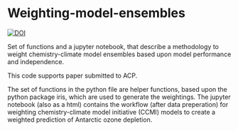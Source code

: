 # Weighting-model-ensembles
[![DOI](https://zenodo.org/badge/235575512.svg)](https://zenodo.org/badge/latestdoi/235575512)

Set of functions and a jupyter notebook, that describe a methodology to weight chemistry-climate model ensembles based upon model performance and independence.

This code supports paper submitted to ACP.

The set of functions in the python file are helper functions, based upon the python package iris, which are used to generate the weightings.
The jupyter notebook (also as a html) contains the workflow (after data preperation) for weighting chemistry-climate model initiative (CCMI) models to create a weighted prediction of Antarctic ozone depletion.
